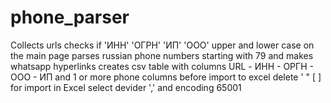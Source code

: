 # phone_parser

Collects urls
checks if 'ИНН' 'ОГРН' 'ИП' 'ООО' upper and lower case on the main page
parses russian phone numbers starting with 79 and makes whatsapp hyperlinks
creates csv table with columns URL - ИНН - ОРГН - ООО - ИП and 1 or more phone columns
before import to excel delete ' " [ ]
for import in Excel select devider ',' and encoding 65001

